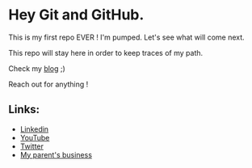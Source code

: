 # Hey Git and GitHub.
This is my first repo EVER ! I'm pumped. Let's see what will come next.

This repo will stay here in order to keep traces of my path. 

Check my [blog](https://www.jeremyperreau.com) ;)

Reach out for anything !

## Links:
- [Linkedin](https://www.linkedin.com/in/jeremyperreau/)
- [YouTube](https://www.youtube.com/channel/UC3N4Gdvnjj3nTX3bwGvZ80w)
- [Twitter](https://twitter.com/jeremy_perreau)
- [My parent's business](https://lepetitcaddie.com/)
